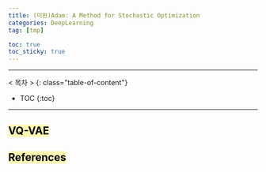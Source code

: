 ```yaml
---
title: (미완)Adam: A Method for Stochastic Optimization
categories: DeepLearning
tag: [tmp]

toc: true
toc_sticky: true
---
```


---
< 목차 >
{: class="table-of-content"}
* TOC
{:toc}
---

## <mark style='background-color: #fff5b1'> VQ-VAE </mark>


## <mark style='background-color: #fff5b1'> References </mark>
